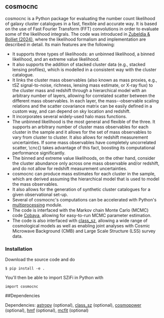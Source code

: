 ## cosmocnc

cosmocnc is a Python package for evaluating the number count likelihood of galaxy cluster catalogues in a fast, flexible and accurate way. It is based on the use of Fast Fourier Transform (FFT) convolutions in order to evaluate some of the likelihood integrals. The code was introduced in [Zubeldia & Bolliet (2024)](link), where the likelihood formalism and   implementation are described in detail. Its main features are the following:

- It supports three types of likelihoods: an unbinned likelihood, a binned likelihood, and an extreme value likelihood.
- It also supports the addition of stacked cluster data (e.g., stacked lensing profiles), which is modelled in a consistent way with the cluster catalogue.
- It links the cluster mass observables (also known as mass proxies, e.g., tSZ signal-to-noise, richness, lensing mass estimate, or X-ray flux) to the cluster mass and redshift through a hierarchical model with an arbitrary number of layers, allowing for correlated scatter between the different mass observables. In each layer, the mass--observable scaling relations and the scatter covariance matrix can be easily defined in a custom way, and can depend on sky location and redshift.
- It incorporates several widely-used halo mass functions.
- The unbinned likelihood is the most general and flexible of the three. It supports an arbitrary number of cluster mass observables for each cluster in the sample and it allows for the set of mass observables to vary from cluster to cluster. It also allows for redshift measurement uncertainties. If some mass observables have completely uncorrelated scatter, \cnc{} takes advantage of this fact, boosting its computational performance significantly.
- The binned and extreme value likelihoods, on the other hand, consider the cluster abundance only across one mass observable and/or redshift, and do not allow for redshift measurement uncertainties.
- cosmocnc can produce mass estimates for each cluster in the sample, which are derived assuming the hierarchical model that is used to model the mass observables.
- It also allows for the generation of synthetic cluster catalogues for a given observational set-up.
- Several of cosmocnc's computations can be accelerated with Python's [multiprocessing](https://docs.python.org/3/library/multiprocessing.html) module.
- The code is interfaced with the Markov chain Monte Carlo (MCMC) code [Cobaya](https://cobaya.readthedocs.io/en/latest/), allowing for easy-to-run MCMC parameter estimation.
- The code is also interfaced with [class_sz](https://github.com/CLASS-SZ/class_sz), allowing a wide range of cosmological models as well as enabling joint analyses with Cosmic Microwave Background (CMB) and Large Scale Structure (LSS) survey data.

### Installation

Download the source code and do 
```
$ pip install -e .
```
You'll then be able to import SZiFi in Python with
```
import cosmocnc
```

##Dependencies

Dependencies: [astropy](https://www.astropy.org) (optional), [class_sz](https://github.com/CLASS-SZ/class_sz) (optional), [cosmopower](https://github.com/cosmopower-organization) (optional), [hmf](https://hmf.readthedocs.io) (optional), [mcfit](https://github.com/eelregit/mcfit) (optional)

